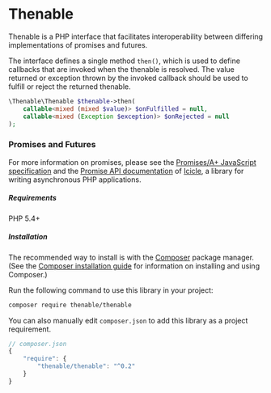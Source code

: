 # Thenable

Thenable is a PHP interface that facilitates interoperability between differing implementations of promises and futures.

The interface defines a single method `then()`, which is used to define callbacks that are invoked when the thenable is resolved. The value returned or exception thrown by the invoked callback should be used to fulfill or reject the returned thenable.

```php
\Thenable\Thenable $thenable->then(
    callable<mixed (mixed $value)> $onFulfilled = null,
    callable<mixed (Exception $exception)> $onRejected = null
);
```

### Promises and Futures

For more information on promises, please see the [Promises/A+ JavaScript specification](https://promisesaplus.com) and the [Promise API documentation](https://github.com/icicleio/Icicle/wiki/Promises) of [Icicle](https://github.com/icicleio/Icicle), a library for writing asynchronous PHP applications.

##### Requirements

PHP 5.4+

##### Installation

The recommended way to install is with the [Composer](http://getcomposer.org/) package manager. (See the [Composer installation guide](https://getcomposer.org/doc/00-intro.md) for information on installing and using Composer.)

Run the following command to use this library in your project: 

```bash
composer require thenable/thenable
```

You can also manually edit `composer.json` to add this library as a project requirement.

```js
// composer.json
{
    "require": {
        "thenable/thenable": "^0.2"
    }
}
```
